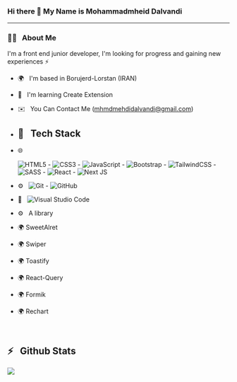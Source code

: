 ### Hi there 👋 My Name is Mohammadmheid Dalvandi 

---
<h3>👨‍💻 &nbsp; About Me</h3>

<p>I'm a front end junior developer, I'm looking for progress and gaining new experiences ⚡</p>

- 🌍 &nbsp; I'm based in Borujerd-Lorstan (IRAN)
- 🧠 &nbsp; I'm learning Create Extension 
- ✉️ &nbsp; You Can Contact Me  (mhmdmehdidalvandi@gmail.com)

- <h2>🔧 &nbsp; Tech Stack</h2>

- 🌐 &nbsp;

  <img alt="HTML5" src="https://img.shields.io/badge/html5-%23E34F26.svg?style=for-the-badge&logo=html5&logoColor=white"/> -
  <img alt="CSS3" src="https://img.shields.io/badge/css3-%231572B6.svg?style=for-the-badge&logo=css3&logoColor=white"/> -
  <img alt="JavaScript" src="https://img.shields.io/badge/javascript-%23323330.svg?style=for-the-badge&logo=javascript&logoColor=%23F7DF1E"/> -
  <img alt="Bootstrap" src="https://img.shields.io/badge/bootstrap-%23563D7C.svg?style=for-the-badge&logo=bootstrap&logoColor=white"/> -
  <img alt="TailwindCSS" src="https://img.shields.io/badge/tailwindcss-%2338B2AC.svg?style=for-the-badge&logo=tailwind-css&logoColor=white"/> -
  <img alt="SASS" src="https://img.shields.io/badge/SASS-hotpink.svg?style=for-the-badge&logo=SASS&logoColor=white"/> -
  <img alt="React" src="https://img.shields.io/badge/react-%2320232a.svg?style=for-the-badge&logo=react&logoColor=%2361DAFB"/> -
  <img alt="Next JS" src="https://img.shields.io/badge/nextjs-%23000000.svg?style=for-the-badge&logo=next.js&logoColor=white"/>

  
 - ⚙️ &nbsp;
	  <img alt="Git" src="https://img.shields.io/badge/git-%23F05033.svg?style=for-the-badge&logo=git&logoColor=white"/> -
    <img alt="GitHub" src="https://img.shields.io/badge/github-%23121011.svg?style=for-the-badge&logo=github&logoColor=white"/>
- 🔧 &nbsp;
    <img alt="Visual Studio Code" src="https://img.shields.io/badge/VisualStudioCode-0078d7.svg?style=for-the-badge&logo=visual-studio-code&logoColor=white"/>
- ⚙️ &nbsp; A library
- 🌍 SweetAlret 
- 🌍 Swiper
- 🌍 Toastify
- 🌍 React-Query
- 🌍 Formik
- 🌍 Rechart
<br/>

 <h2>⚡️ &nbsp; Github Stats</h2>

<a href="https://github.com/mohammadmehdidalvandii">
  <img src="https://github-readme-stats.vercel.app/api/top-langs/?username=mohammadmehdidalvandii" />
</a>


